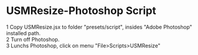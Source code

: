 # USMResize-Photoshop Script

1 Copy USMResize.jsx to folder "presets/script",  insides "Adobe Photoshop"  installed path.<br />
2 Turn off Photoshop.<br />
3 Lunchs Photoshop, click on menu "File>Scripts>USMResize"<br />
